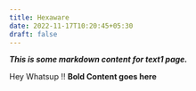 ```yaml
---
title: Hexaware
date: 2022-11-17T10:20:45+05:30
draft: false
---
```

***This is some markdown content for text1 page.***

Hey Whatsup !! **Bold Content goes here**

